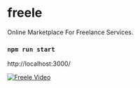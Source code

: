 # freele
 Online Marketplace For Freelance Services.

### `npm run start`
http://localhost:3000/

[![Freele Video]()](https://drive.google.com/file/d/1zF2PbhFWstuw3culhnClyK1np29yWB0P/view)
